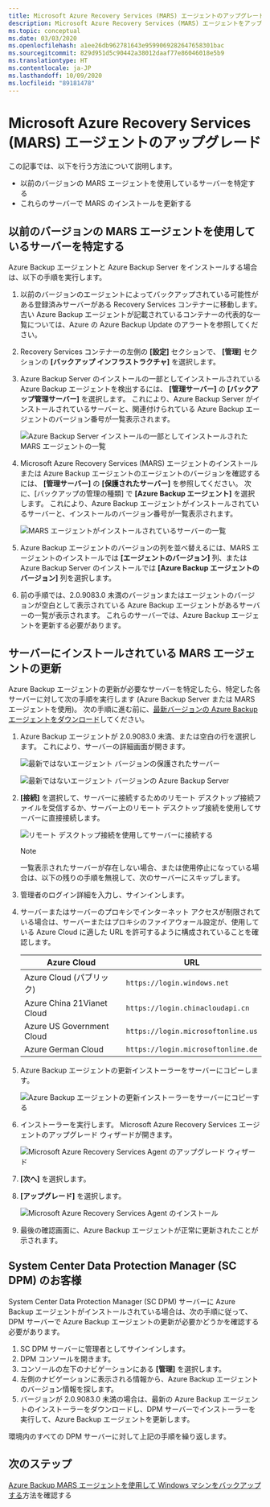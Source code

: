 ```yaml
---
title: Microsoft Azure Recovery Services (MARS) エージェントのアップグレード
description: Microsoft Azure Recovery Services (MARS) エージェントをアップグレードする方法について説明します。
ms.topic: conceptual
ms.date: 03/03/2020
ms.openlocfilehash: a1ee26db962781643e9599069282647658301bac
ms.sourcegitcommit: 829d951d5c90442a38012daaf77e86046018e5b9
ms.translationtype: HT
ms.contentlocale: ja-JP
ms.lasthandoff: 10/09/2020
ms.locfileid: "89181478"
---
```

# <a name="upgrade-the-microsoft-azure-recovery-services-mars-agent"></a>Microsoft Azure Recovery Services (MARS) エージェントのアップグレード

この記事では、以下を行う方法について説明します。

* 以前のバージョンの MARS エージェントを使用しているサーバーを特定する
* これらのサーバーで MARS のインストールを更新する

## <a name="identify-servers-with-earlier-versions-of-the-mars-agent"></a>以前のバージョンの MARS エージェントを使用しているサーバーを特定する

Azure Backup エージェントと Azure Backup Server をインストールする場合は、以下の手順を実行します。

1. 以前のバージョンのエージェントによってバックアップされている可能性がある登録済みサーバーがある Recovery Services コンテナーに移動します。 古い Azure Backup エージェントが記載されているコンテナーの代表的な一覧については、Azure の Azure Backup Update のアラートを参照してください。
1. Recovery Services コンテナーの左側の **[設定]** セクションで、 **[管理]** セクションの **[バックアップ インフラストラクチャ]** を選択します。
1. Azure Backup Server のインストールの一部としてインストールされている Azure Backup エージェントを検出するには、 **[管理サーバー]** の **[バックアップ管理サーバー]** を選択します。 これにより、Azure Backup Server がインストールされているサーバーと、関連付けられている Azure Backup エージェントのバージョン番号が一覧表示されます。

    ![Azure Backup Server インストールの一部としてインストールされた MARS エージェントの一覧](./media/upgrade-mars-agent/backup-management-servers.png)

1. Microsoft Azure Recovery Services (MARS) エージェントのインストールまたは Azure Backup エージェントのエージェントのバージョンを確認するには、 **[管理サーバー]** の **[保護されたサーバー]** を参照してください。 次に、[バックアップの管理の種類] で **[Azure Backup エージェント]** を選択します。 これにより、Azure Backup エージェントがインストールされているサーバーと、インストールのバージョン番号が一覧表示されます。

    ![MARS エージェントがインストールされているサーバーの一覧](./media/upgrade-mars-agent/protected-servers.png)

1. Azure Backup エージェントのバージョンの列を並べ替えるには、MARS エージェントのインストールでは **[エージェントのバージョン]** 列、または Azure Backup Server のインストールでは **[Azure Backup エージェントのバージョン]** 列を選択します。

1. 前の手順では、2.0.9083.0 未満のバージョンまたはエージェントのバージョンが空白として表示されている Azure Backup エージェントがあるサーバーの一覧が表示されます。 これらのサーバーでは、Azure Backup エージェントを更新する必要があります。

## <a name="update-the-mars-agent-installation-on-the-server"></a>サーバーにインストールされている MARS エージェントの更新

Azure Backup エージェントの更新が必要なサーバーを特定したら、特定した各サーバーに対して次の手順を実行します (Azure Backup Server または MARS エージェントを使用)。 次の手順に進む前に、[最新バージョンの Azure Backup エージェントをダウンロード](https://aka.ms/azurebackup_agent)してください。

1. Azure Backup エージェントが 2.0.9083.0 未満、または空白の行を選択します。 これにより、サーバーの詳細画面が開きます。

    ![最新ではないエージェント バージョンの保護されたサーバー](./media/upgrade-mars-agent/old-agent-version.png)

    ![最新ではないエージェント バージョンの Azure Backup Server](./media/upgrade-mars-agent/backup-management-servers-old-versions.png)

1. **[接続]** を選択して、サーバーに接続するためのリモート デスクトップ接続ファイルを受信するか、サーバー上のリモート デスクトップ接続を使用してサーバーに直接接続します。

    ![リモート デスクトップ接続を使用してサーバーに接続する](./media/upgrade-mars-agent/connect-to-server.png)

    >[!NOTE]
    > 一覧表示されたサーバーが存在しない場合、または使用停止になっている場合は、以下の残りの手順を無視して、次のサーバーにスキップします。

1. 管理者のログイン詳細を入力し、サインインします。

1. サーバーまたはサーバーのプロキシでインターネット アクセスが制限されている場合は、サーバーまたはプロキシのファイアウォール設定が、使用している Azure Cloud に適した URL を許可するように構成されていることを確認します。

    Azure Cloud | URL
    --- | ---
    Azure Cloud (パブリック) |   `https://login.windows.net`
    Azure China 21Vianet Cloud   | `https://login.chinacloudapi.cn`
    Azure US Government Cloud |   `https://login.microsoftonline.us`
    Azure German Cloud  |  `https://login.microsoftonline.de`

1. Azure Backup エージェントの更新インストーラーをサーバーにコピーします。

    ![Azure Backup エージェントの更新インストーラーをサーバーにコピーする](./media/upgrade-mars-agent/copy-agent-installer.png)

1. インストーラーを実行します。 Microsoft Azure Recovery Services エージェントのアップグレード ウィザードが開きます。

    ![Microsoft Azure Recovery Services Agent のアップグレード ウィザード](./media/upgrade-mars-agent/agent-upgrade-wizard.png)

1. **[次へ]** を選択します。

1. **[アップグレード]** を選択します。

    ![Microsoft Azure Recovery Services Agent のインストール](./media/upgrade-mars-agent/upgrade-installation.png)

1. 最後の確認画面に、Azure Backup エージェントが正常に更新されたことが示されます。

## <a name="for-system-center-data-protection-manager-sc-dpm-customers"></a>System Center Data Protection Manager (SC DPM) のお客様

System Center Data Protection Manager (SC DPM) サーバーに Azure Backup エージェントがインストールされている場合は、次の手順に従って、DPM サーバーで Azure Backup エージェントの更新が必要かどうかを確認する必要があります。

1. SC DPM サーバーに管理者としてサインインします。
2. DPM コンソールを開きます。
3. コンソールの左下のナビゲーションにある **[管理]** を選択します。
4. 左側のナビゲーションに表示される情報から、Azure Backup エージェントのバージョン情報を探します。
5. バージョンが 2.0.9083.0 未満の場合は、最新の Azure Backup エージェントのインストーラーをダウンロードし、DPM サーバーでインストーラーを実行して、Azure Backup エージェントを更新します。

環境内のすべての DPM サーバーに対して上記の手順を繰り返します。

## <a name="next-steps"></a>次のステップ

[Azure Backup MARS エージェントを使用して Windows マシンをバックアップする](backup-windows-with-mars-agent.md)方法を確認する
